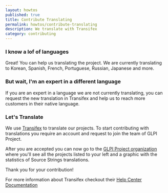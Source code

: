 ```yaml
---
layout: howtos
published: true
title: Contribute Translating
permalink: howtos/contribute-translating
description: We translate with Transifex
category: contributing
---
```


### I know a lof of languages

Great! You can help us translating the project. We are currently translating to Korean, Spanish, French, Portuguese, Russian, Japanese and more.

### But wait, I'm an expert in a different language

If you are an expert in a language we are not currently translating, you can request the new translation in Transifex and help us to reach more customers in their native language.

### Let's Translate

We use [Transifex](https://www.transifex.com/) to translate our projects. To start contributing with translations you require an account and request to join the team of GLPI Project.

After you are accepted you can now go to the [GLPI Project organization](https://www.transifex.com/glpi/) where you'll see all the projects listed to your left and a graphic with the statistics of Source Strings translations.

Thank you for your contribution!

For more information about Transifex checkout their [Help Center Documentation](https://docs.transifex.com/)
